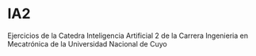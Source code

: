 # IA2
Ejercicios de la Catedra Inteligencia Artificial 2 de la Carrera Ingenieria en Mecatrónica de la Universidad Nacional de Cuyo

